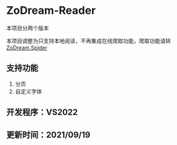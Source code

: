 # ZoDream-Reader

本项目分两个版本

本项目调整为只支持本地阅读，不再集成在线爬取功能，爬取功能请转[ZoDream.Spider](https://github.com/zx648383079/ZoDream.Spider)


## 支持功能

1. 分页
2. 自定义字体

## 开发程序：VS2022

## 更新时间：2021/09/19